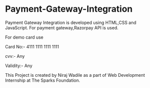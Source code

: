 # Payment-Gateway-Integration 
Payment Gateway Integration is developed using HTML,CSS and JavaScript. For payment gateway,Razorpay API is used. 


For demo card use

Card No:- 4111 1111 1111 1111

cvv:- Any

Validity:- Any

This Project is created by Niraj Wadile as a part of Web Development Internship at The Sparks Foundation.
